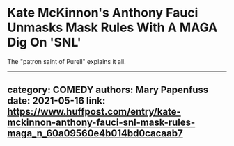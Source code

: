 # Kate McKinnon's Anthony Fauci Unmasks Mask Rules With A MAGA Dig On 'SNL'

The "patron saint of Purell" explains it all.

---
category: COMEDY
authors: Mary Papenfuss
date: 2021-05-16
link: https://www.huffpost.com/entry/kate-mckinnon-anthony-fauci-snl-mask-rules-maga_n_60a09560e4b014bd0cacaab7
---

